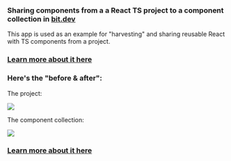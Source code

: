 ### Sharing components from a a React TS project to a component collection in [bit.dev](https://bit.dev)

This app is used as an example for "harvesting" and sharing reusable React with TS components from a project.

### [Learn more about it here](https://blog.bitsrc.io/maximizing-code-reuse-in-react-35ee20ad362c)

### Here's the "before & after":

The project:

![](https://miro.medium.com/max/445/1*dpA8PYRkIme4rcO7XaFX1w.gif)

The component collection:

![](https://storage.googleapis.com/static.bit.dev/blog/colleciton_ts.gif)

### [Learn more about it here](https://blog.bitsrc.io/maximizing-code-reuse-in-react-35ee20ad362c)
